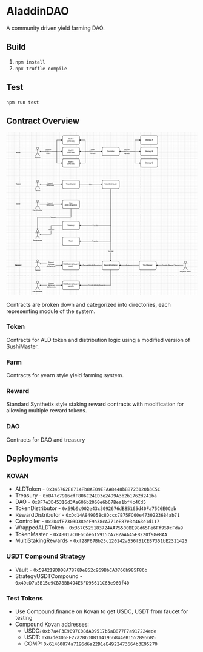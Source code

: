 # AladdinDAO
A community driven yield farming DAO.

## Build

1. `npm install`
2. `npx truffle compile`

## Test
`npm run test`

## Contract Overview

![Overview](/diagram.png)

Contracts are broken down and categorized into directories, each representing module of the system.

### Token
Contracts for ALD token and distribution logic using a modified version of SushiMaster.

### Farm
Contracts for yearn style yield farming system.

### Reward
Standard Synthetix style staking reward contracts with modification for allowing multiple reward tokens.

### DAO
Contracts for DAO and treasury

## Deployments

### KOVAN
 - ALDToken - `0x345762E8714Fb8AE09EFAA8448bBB723120b3C5C`
 - Treasury - `0xB47c7916cfF806C24ED3e24D9A3b2b1762d241ba`
 - DAO - `0x8F7e3D45316d3Ae606b2060e6b67Bea1bf4c4Cd5`
 - TokenDistributor - `0x69b9c902e43c3092676dB85165d40Fa75C6E0Ceb`
 - RewardDistributor - `0xDd14A849058c8Dccc7B75FC00e4730223684ab71`
 - Controller - `0x2D4fE7303D38eeF9a38cA771eE87e3c463e1d117`
 - WrappedALDToken - `0x367C525183724AA75500BE98d65Fe6Ff95DcFda9`
 - TokenMaster - `0x4B017C0E6Cde615915cA7B2aAA45E8220f98e8AA`
 - MultiStakingRewards - `0xf28F67Bb25c120142a556f31CEB7351bE2311425`

### USDT Compound Strategy
- Vault - `0x594219DDD8A7878De852c969BbCA3766b985F86b`
- StrategyUSDTCompound - `0x49eD7a5B15e9CB78BB494E6FD95611C63e960f40`

### Test Tokens
- Use Compound.finance on Kovan to get USDC, USDT from faucet for testing
- Compound Kovan addresses:
  - USDC: `0xb7a4F3E9097C08dA09517b5aB877F7a917224ede`
  - USDT: `0x07de306FF27a2B630B1141956844eB1552B956B5`
  - COMP: `0x61460874a7196d6a22D1eE4922473664b3E95270`

